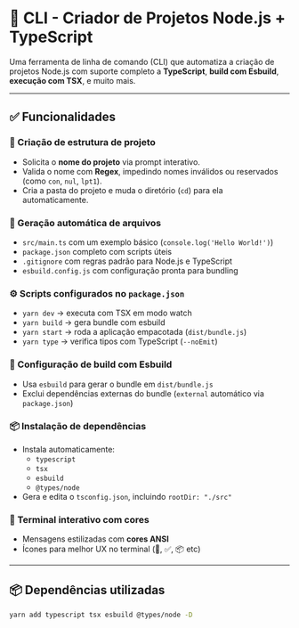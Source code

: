 # 🚀 CLI - Criador de Projetos Node.js + TypeScript

Uma ferramenta de linha de comando (CLI) que automatiza a criação de projetos Node.js com suporte completo a **TypeScript**, **build com Esbuild**, **execução com TSX**, e muito mais.

---

## ✅ Funcionalidades

### 📁 Criação de estrutura de projeto
- Solicita o **nome do projeto** via prompt interativo.
- Valida o nome com **Regex**, impedindo nomes inválidos ou reservados (como `con`, `nul`, `lpt1`).
- Cria a pasta do projeto e muda o diretório (`cd`) para ela automaticamente.

### 📝 Geração automática de arquivos
- `src/main.ts` com um exemplo básico (`console.log('Hello World!')`)
- `package.json` completo com scripts úteis
- `.gitignore` com regras padrão para Node.js e TypeScript
- `esbuild.config.js` com configuração pronta para bundling

### ⚙️ Scripts configurados no `package.json`
- `yarn dev` → executa com TSX em modo watch
- `yarn build` → gera bundle com esbuild
- `yarn start` → roda a aplicação empacotada (`dist/bundle.js`)
- `yarn type` → verifica tipos com TypeScript (`--noEmit`)

### 🧱 Configuração de build com Esbuild
- Usa `esbuild` para gerar o bundle em `dist/bundle.js`
- Exclui dependências externas do bundle (`external` automático via `package.json`)

### 📦 Instalação de dependências
- Instala automaticamente:
  - `typescript`
  - `tsx`
  - `esbuild`
  - `@types/node`
- Gera e edita o `tsconfig.json`, incluindo `rootDir: "./src"`

### 🎨 Terminal interativo com cores
- Mensagens estilizadas com **cores ANSI**
- Ícones para melhor UX no terminal (🚀, ✅, 📦 etc)

---

## 📦 Dependências utilizadas

```bash
yarn add typescript tsx esbuild @types/node -D
